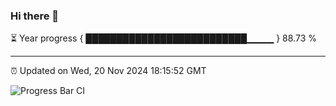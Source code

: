 ### Hi there 👋

⏳ Year progress { ██████████████████████████▁▁▁▁ } 88.73 %

---

⏰ Updated on Wed, 20 Nov 2024 18:15:52 GMT

![Progress Bar CI](https://github.com/code-lakshay/GitHub-Actions-Demo/workflows/Progress%20Bar%20CI/badge.svg)
